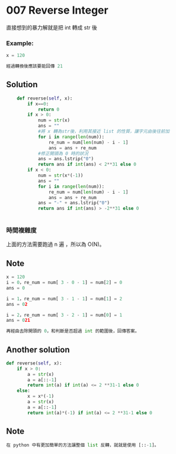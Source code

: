 ﻿
# 007 Reverse Integer

直接想到的暴力解就是把 int 轉成 str 後

### Example:

```python
x = 120

經過轉換後應該要能回傳 21
```

## Solution

```python
    def reverse(self, x):
        if x==0:
            return 0
        if x > 0:
            num = str(x)
            ans = ""
            #將 x 轉為str後，利用其接近 list 的性質，讓字元由後往前加
            for i in range(len(num)):
                re_num = num[len(num) - i - 1]
                ans = ans + re_num
            #修正開頭為 0 時的狀況
            ans = ans.lstrip("0")
            return ans if int(ans) < 2**31 else 0
        if x < 0:
            num = str(x*(-1))
            ans = ""
            for i in range(len(num)):
                re_num = num[len(num) - i - 1]
                ans = ans + re_num
            ans = "-" + ans.lstrip("0")
            return ans if int(ans) > -2**31 else 0
        
```  

### 時間複雜度

上面的方法需要跑過 n 遍 ，所以為 O(N)。


## Note
```python
x = 120
i = 0，re_num = num[ 3 - 0 - 1] = num[2] = 0
ans = 0

i = 1，re_num = num[ 3 - 1 - 1] = num[1] = 2
ans = 02

i = 2，re_num = num[ 3 - 2 - 1] = num[0] = 1
ans = 021

再經由去除開頭的 0，和判斷是否超過 int 的範圍後，回傳答案。

```

## Another solution
```python
def reverse(self, x):    
    if x > 0:
        a = str(x)
        a = a[::-1]
        return int(a) if int(a) <= 2 **31-1 else 0
    else:
        x = x*(-1)
        a = str(x)
        a = a[::-1]
        return int(a)*(-1) if int(a) <= 2 **31-1 else 0
```
## Note
```python
在 python 中有更加簡單的方法讓整個 list 反轉，就就是使用 [::-1]。
```